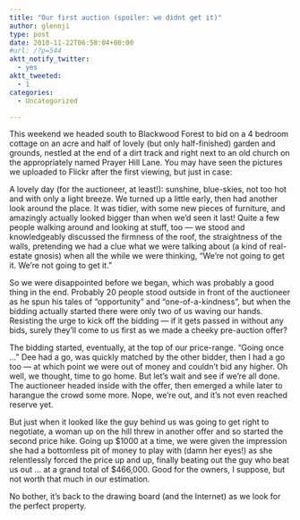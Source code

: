 ```yaml
---
title: "Our first auction (spoiler: we didnt get it)"
author: glennji
type: post
date: 2010-11-22T06:58:04+00:00
#url: /?p=544
aktt_notify_twitter:
  - yes
aktt_tweeted:
  - 1
categories:
  - Uncategorized

---
```

This weekend we headed south to Blackwood Forest to bid on a 4 bedroom cottage on an acre and half of lovely (but only half-finished) garden and grounds, nestled at the end of a dirt track and right next to an old church on the appropriately named Prayer Hill Lane. You may have seen the pictures we uploaded to Flickr after the first viewing, but just in case:
  
A lovely day (for the auctioneer, at least!): sunshine, blue-skies, not too hot and with only a light breeze. We turned up a little early, then had another look around the place. It was tidier, with some new pieces of furniture, and amazingly actually looked bigger than when we&#8217;d seen it last! Quite a few people walking around and looking at stuff, too &#8212; we stood and knowledgeably discussed the firmness of the roof, the straightness of the walls, pretending we had a clue what we were talking about (a kind of real-estate gnosis) when all the while we were thinking, &#8220;We&#8217;re not going to get it. We&#8217;re not going to get it.&#8221;
  
So we were disappointed before we began, which was probably a good thing in the end. Probably 20 people stood outside in front of the auctioneer as he spun his tales of &#8220;opportunity&#8221; and &#8220;one-of-a-kindness&#8221;, but when the bidding actually started there were only two of us waving our hands. Resisting the urge to kick off the bidding &#8212; if it gets passed in without any bids, surely they&#8217;ll come to us first as we made a cheeky pre-auction offer?
  
The bidding started, eventually, at the top of our price-range. &#8220;Going once &#8230;&#8221; Dee had a go, was quickly matched by the other bidder, then I had a go too &#8212; at which point we were out of money and couldn&#8217;t bid any higher. Oh well, we thought, time to go home. But let&#8217;s wait and see if we&#8217;re all done. The auctioneer headed inside with the offer, then emerged a while later to harangue the crowd some more. Nope, we&#8217;re out, and it&#8217;s not even reached reserve yet.
  
But just when it looked like the guy behind us was going to get right to negotiate, a woman up on the hill threw in another offer and so started the second price hike. Going up $1000 at a time, we were given the impression she had a bottomless pit of money to play with (damn her eyes!) as she relentlessly forced the price up and up, finally beating out the guy who beat us out &#8230; at a grand total of $466,000. Good for the owners, I suppose, but not worth that much in our estimation.
  
No bother, it&#8217;s back to the drawing board (and the Internet) as we look for the perfect property.
